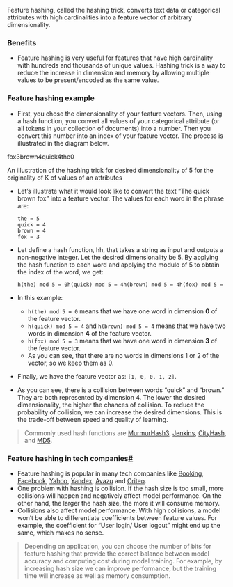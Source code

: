 Feature hashing, called the hashing trick, converts text data or categorical attributes with high cardinalities into a feature vector of arbitrary dimensionality.

### Benefits

-   Feature hashing is very useful for features that have high cardinality with hundreds and thousands of unique values. Hashing trick is a way to reduce the increase in dimension and memory by allowing multiple values to be present/encoded as the same value.

### Feature hashing example

-   First, you chose the dimensionality of your feature vectors. Then, using a hash function, you convert all values of your categorical attribute (or all tokens in your collection of documents) into a number. Then you convert this number into an index of your feature vector. The process is illustrated in the diagram below.

fox3brown4quick4the0

An illustration of the hashing trick for desired dimensionality of 5 for the originality of K of values of an attributes

-   Let’s illustrate what it would look like to convert the text “The quick brown fox” into a feature vector. The values for each word in the phrase are:
    
    ```
    the = 5
    quick = 4
    brown = 4
    fox = 3
    ```
    
- Let define a hash function, hh, that takes a string as input and outputs a non-negative integer. Let the desired dimensionality be 5. By applying the hash function to each word and applying the modulo of 5 to obtain the index of the word, we get:
    ```
    h(the) mod 5 = 0h(quick) mod 5 = 4h(brown) mod 5 = 4h(fox) mod 5 = 3
    ```

-   In this example:
	- `h(the) mod 5 = 0` means that we have one word in dimension **0** of the feature vector.
	- `h(quick) mod 5 = 4` and `h(brown) mod 5 = 4` means that we have two words in dimension **4** of the feature vector.
	- `h(fox) mod 5 = 3` means that we have one word in dimension **3** of the feature vector.
	- As you can see, that there are no words in dimensions 1 or 2 of the vector, so we keep them as 0.

-   Finally, we have the feature vector as: `[1, 0, 0, 1, 2]`.
-   As you can see, there is a collision between words “quick” and “brown.” They are both represented by dimension 4. The lower the desired dimensionality, the higher the chances of collision. To reduce the probability of collision, we can increase the desired dimensions. This is the trade-off between speed and quality of learning.    

> Commonly used hash functions are [MurmurHash3](https://en.wikipedia.org/wiki/MurmurHash), [Jenkins](https://en.wikipedia.org/wiki/Jenkins_hash_function), [CityHash](https://en.wikipedia.org/wiki/List_of_hash_functions), and [MD5](https://en.wikipedia.org/wiki/MD5).

### Feature hashing in tech companies[#](https://www.educative.io/courses/machine-learning-system-design/q2AwDN4nZ73#Feature-hashing-in-tech-companies)

-   Feature hashing is popular in many tech companies like [Booking](https://www.booking.com/), [Facebook](https://www.facebook.com/), [Yahoo](https://www.yahoo.com/), [Yandex](https://yandex.com/), [Avazu](http://avazu.com/home/) and [Criteo](https://www.criteo.com/).
-   One problem with hashing is collision. If the hash size is too small, more collisions will happen and negatively affect model performance. On the other hand, the larger the hash size, the more it will consume memory.
-   Collisions also affect model performance. With high collisions, a model won’t be able to differentiate coefficients between feature values. For example, the coefficient for “User login/ User logout” might end up the same, which makes no sense.

> Depending on application, you can choose the number of bits for feature hashing that provide the correct balance between model accuracy and computing cost during model training. For example, by increasing hash size we can improve performance, but the training time will increase as well as memory consumption.